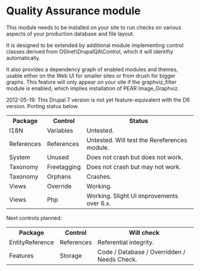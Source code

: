 Quality Assurance module
========================

This module needs to be installed on your site to run checks on various aspects
of your production database and file layout.

It is designed to be extended by additional module implementing control classes
derived from OSInet\DrupalQA\Control, which it will identifiy automatically.

It also provides a dependency graph of enabled modules and themes, usable either
on the Web UI for smaller sites or from drush for bigger graphs. This feature
will only appear on your site if the graphviz_filter module is enabled, which 
implies installation of PEAR Image_Graphviz.

2012-05-19: This Drupal 7 version is not yet feature-equivalent with the D6
version. Porting status below.

<table>
  <tr>
    <th>Package</th>
    <th>Control</th>
    <th>Status</th>
    </tr>
  <tr>
    <td>I18N</td>
    <td>Variables</td>
    <td>Untested.</td>
    </tr>
  <tr>
    <td>References</td>
    <td>References</td>
    <td>Untested. Will test the Rereferences module.</td>
    </tr>
  <tr>
    <td>System</td>
    <td>Unused</td>
    <td>Does not crash but does not work.</td>
    </tr>
  <tr>
    <td>Taxonomy</td>
    <td>Freetagging</td>
    <td>Does not crash but may not work.</td>
    </tr>
  <tr>
    <td>Taxonomy</td>
    <td>Orphans</td>
    <td>Crashes.</td>
    </tr>
  <tr>
    <td>Views</td>
    <td>Override</td>
    <td>Working.</td>
    </tr>
  <tr>
    <td>Views</td>
    <td>Php</td>
    <td>Working. Slight UI improvements over 6.x.</td>
    </tr>
  </table>

Next controls planned:

<table>
  <tr>
    <th>Package</th>
    <th>Control</th>
    <th>Will check</th>
    </tr>
  <tr>
    <td>EntityReference</td>
    <td>References</td>
    <td>Referential integrity.</td>
    </tr>
  <tr>
    <td>Features</td>
    <td>Storage</td>
    <td>Code / Database / Overridden / Needs Check.</td>
    </tr>
  </table>


